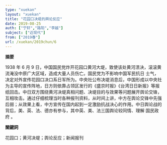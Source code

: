 ```yaml
---
type: "xuekan"
layout: "xuekan"
title: "花园口决堤的舆论反应"
date: 2019-08-25
auth: ["宁轩","路阳","李越"]
subject: ["近现代"]
from: ["2019春"]
url: /xuekan/2019chun/6
---
```


**摘要**      

 1938 年 6 月 9 日，中国国民党炸开花园口黄河大堤，致使该处黄河溃决，滚滚黄流淹没中原广大区域，造成大量人员伤亡。国民党为不影响中国军民抗日 士气，决定对外宣传花园口决口系日军所为。中央社公布决堤消息后，中国形成以中央社为主导的宣传阵地，日方则依靠占领区发行的《盛京时报》《台湾日日新报》等报纸回击。中日双方围绕黄河决堤真相问题、决堤目的与效果等问题展开舆论交锋，互相攻击。通过仔细梳理当时各种报刊资料，从时间上讲，中方在舆论交锋中先强后弱；从效果上看，中方宣传在国内起到一定激励抗战决心的作用。中日舆论战的背后，美、英、法、德亦有参与，其中英、美、法三国舆论较同情、理解 国民政府 。

**關鍵詞**

花园口；黄河决堤；舆论反应；新闻报刊

